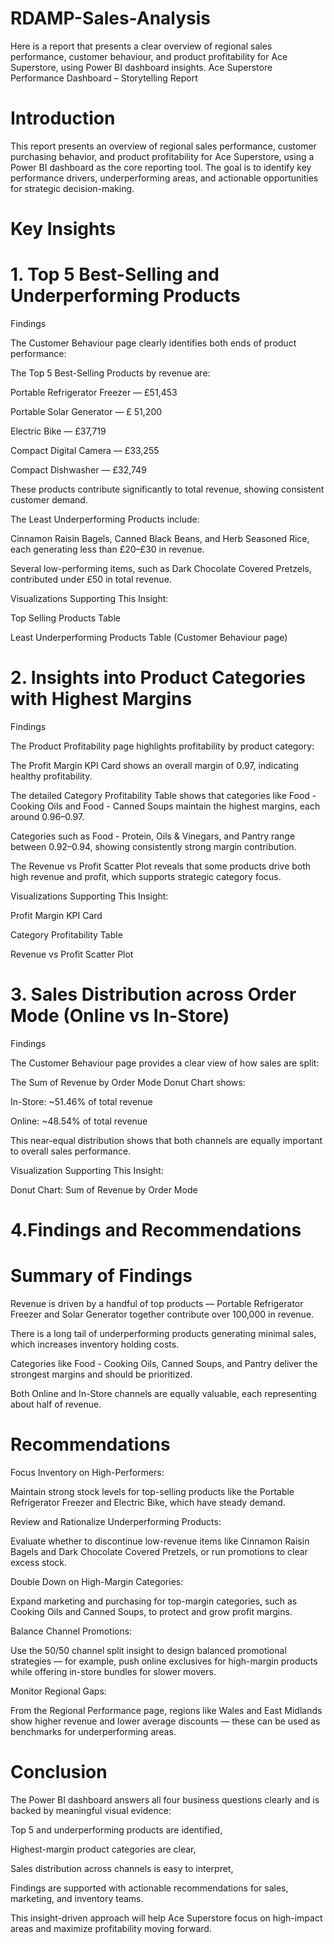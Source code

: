 # RDAMP-Sales-Analysis
 Here is a report that presents a clear overview of regional sales performance, customer behaviour, and product  profitability for Ace Superstore, using Power BI dashboard insights.
Ace Superstore Performance Dashboard – Storytelling Report 

# Introduction 

This report presents an overview of regional sales performance, customer purchasing behavior, and product profitability for Ace Superstore, using a Power BI dashboard as the core reporting tool. The goal is to identify key performance drivers, underperforming areas, and actionable opportunities for strategic decision-making. 

 

# Key Insights 

# 1. Top 5 Best-Selling and Underperforming Products 

Findings 

The Customer Behaviour page clearly identifies both ends of product performance: 

The Top 5 Best-Selling Products by revenue are: 

Portable Refrigerator Freezer — £51,453 

Portable Solar Generator — £ 51,200 

Electric Bike — £37,719 

Compact Digital Camera — £33,255 

Compact Dishwasher — £32,749 

These products contribute significantly to total revenue, showing consistent customer demand. 

The Least Underperforming Products include: 

Cinnamon Raisin Bagels, Canned Black Beans, and Herb Seasoned Rice, each generating less than £20–£30 in revenue. 

Several low-performing items, such as Dark Chocolate Covered Pretzels, contributed under £50 in total revenue. 

Visualizations Supporting This Insight: 

Top Selling Products Table 

Least Underperforming Products Table (Customer Behaviour page) 

 

# 2. Insights into Product Categories with Highest Margins 

Findings 

The Product Profitability page highlights profitability by product category: 

The Profit Margin KPI Card shows an overall margin of 0.97, indicating healthy profitability. 

The detailed Category Profitability Table shows that categories like Food - Cooking Oils and Food - Canned Soups maintain the highest margins, each around 0.96–0.97. 

Categories such as Food - Protein, Oils & Vinegars, and Pantry range between 0.92–0.94, showing consistently strong margin contribution. 

The Revenue vs Profit Scatter Plot reveals that some products drive both high revenue and profit, which supports strategic category focus. 

Visualizations Supporting This Insight: 

Profit Margin KPI Card 

Category Profitability Table 

Revenue vs Profit Scatter Plot 

 

# 3. Sales Distribution across Order Mode (Online vs In-Store) 

Findings 

The Customer Behaviour page provides a clear view of how sales are split: 

The Sum of Revenue by Order Mode Donut Chart shows: 

In-Store: ~51.46% of total revenue 

Online: ~48.54% of total revenue 

This near-equal distribution shows that both channels are equally important to overall sales performance. 

Visualization Supporting This Insight: 

Donut Chart: Sum of Revenue by Order Mode 

 

# 4.Findings and Recommendations 

# Summary of Findings 

Revenue is driven by a handful of top products — Portable Refrigerator Freezer and Solar Generator together contribute over 100,000 in revenue. 

There is a long tail of underperforming products generating minimal sales, which increases inventory holding costs. 

Categories like Food - Cooking Oils, Canned Soups, and Pantry deliver the strongest margins and should be prioritized. 

Both Online and In-Store channels are equally valuable, each representing about half of revenue. 

# Recommendations 

Focus Inventory on High-Performers: 

 Maintain strong stock levels for top-selling products like the Portable Refrigerator Freezer and Electric Bike, which have steady demand. 

Review and Rationalize Underperforming Products: 

 Evaluate whether to discontinue low-revenue items like Cinnamon Raisin Bagels and Dark Chocolate Covered Pretzels, or run promotions to clear excess stock. 

Double Down on High-Margin Categories: 

 Expand marketing and purchasing for top-margin categories, such as Cooking Oils and Canned Soups, to protect and grow profit margins. 

Balance Channel Promotions: 

 Use the 50/50 channel split insight to design balanced promotional strategies — for example, push online exclusives for high-margin products while offering in-store bundles for slower movers. 

Monitor Regional Gaps: 

 From the Regional Performance page, regions like Wales and East Midlands show higher revenue and lower average discounts — these can be used as benchmarks for underperforming areas. 

 

# Conclusion 

The Power BI dashboard answers all four business questions clearly and is backed by meaningful visual evidence: 

Top 5 and underperforming products are identified, 

Highest-margin product categories are clear, 

Sales distribution across channels is easy to interpret, 

Findings are supported with actionable recommendations for sales, marketing, and inventory teams. 

This insight-driven approach will help Ace Superstore focus on high-impact areas and maximize profitability moving forward. 
